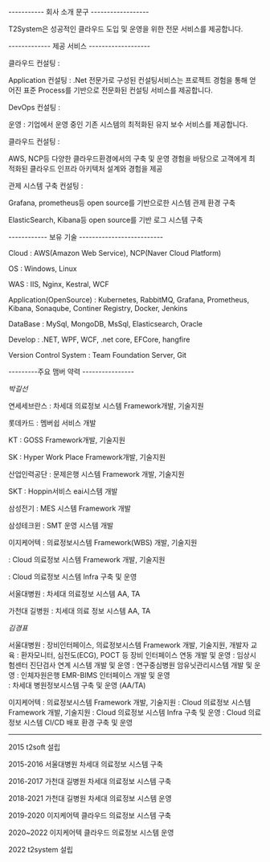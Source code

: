 ----------- 회사 소개 문구 ------------------

T2System은 성공적인 클라우드 도입 및 운영을 위한 전문 서비스를 제공합니다.

------------- 제공 서비스 -------------------

클라우드 컨설팅 :

Application 컨설팅 : .Net 전문가로 구성된 컨설팅서비스는 프로젝트 경험을 통해 얻어진 표준 Process를 기반으로 전문화된 컨설팅 서비스를 제공합니다.

DevOps 컨설팅 :

운영 : 기업에서 운영 중인 기존 시스템의 최적화된 유지 보수 서비스를 제공합니다.

클라우드 컨설팅 :

AWS, NCP등 다양한 클라우드환경에서의 구축 및 운영 경험을 바탕으로 고객에게 최적화된 클라우드 인프라 아키텍처 설계와 경험을 제공

관제 시스템 구축 컨설팅 :

Grafana, prometheus등 open source를 기반으로한 시스템 관제 환경 구축 

ElasticSearch, Kibana등 open source를 기반 로그 시스템 구축 

------------ 보유 기술 --------------------------

Cloud : AWS(Amazon Web Service), NCP(Naver Cloud Platform)

OS : Windows, Linux

WAS : IIS, Nginx, Kestral, WCF

Application(OpenSource) : Kubernetes, RabbitMQ, Grafana, Prometheus, Kibana, Sonaqube, Continer Registry, Docker, Jenkins

DataBase : MySql, MongoDB, MsSql, Elasticsearch, Oracle

Develop : .NET, WPF, WCF, .net core, EFCore, hangfire

Version Control System : Team Foundation Server, Git

---------주요 맴버 약력 ----------------

_박길선_

연세세브란스 : 차세대 의료정보 시스템 Framework개발, 기술지원

롯데카드 : 멤버쉽 서비스 개발

KT : GOSS Framework개발, 기술지원

SK : Hyper Work Place Framework개발, 기술지원

산업인력공단 : 문제은행 시스템 Framework 개발, 기술지원

SKT : Hoppin서비스 eai시스템 개발

삼성전기 : MES 시스템 Framework 개발

삼성테크윈 : SMT 운영 시스템 개발

이지케어텍 : 의료정보시스템 Framework(WBS) 개발, 기술지원

: Cloud 의료정보 시스템 Framework 개발, 기술지원

: Cloud 의료정보 시스템 Infra 구축 및 운영

서울대병원 : 차세대 의료정보 시스템 AA, TA

가천대 길병원 : 치세대 의료 정보 시스템 AA, TA

_김경표_

서울대병원 : 장비인터페이스, 의료정보시스템 Framework 개발, 기술지원, 개발자 교육
: 환자모니터, 심전도(ECG), POCT 등 장비 인터페이스 연동 개발 및 운영
: 임상시험센터 진단검사 연계 시스템 개발 및 운영
: 연구중심병원 암유닛관리시스템 개발 및 운영
: 인체자원은행 EMR-BIMS 인터페이스 개발 및 운영  
 : 차세대 병원정보시스템 구축 및 운영 (AA/TA)

이지케어텍 : 의료정보시스템 Framework 개발, 기술지원
: Cloud 의료정보 시스템 Framework 개발, 기술지원
: Cloud 의료정보 시스템 Infra 구축 및 운영
: Cloud 의료정보 시스템 CI/CD 배포 환경 구축 및 운영

------------------
2015 t2soft 설립 

2015-2016 서울대병원 차세대 의료정보 시스템 구축

2016-2017 가천대 길병원 차세대 의료정보 시스템 구축 

2018-2021 가천대 길병원 차세대 의료정보 시스템 운영

2019-2020 이지케어텍 클라우드 의료정보 시스템 구축 

2020~2022 이지케어텍 클라우드 의료정보 시스템 운영

2022 t2system 설립
